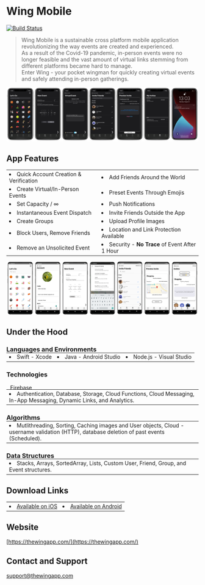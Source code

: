 # Wing Mobile

[![Build Status](https://travis-ci.org/joemccann/dillinger.svg?branch=master)](https://travis-ci.org/joemccann/dillinger)

> Wing Mobile is a sustainable cross platform mobile application revolutionizing the way events are created and experienced. <br /> 
> As a result of the Covid-19 pandemic, in-person events were no longer feasible and the vast amount of virtual links stemming from different platforms became hard to manage. <br />
> Enter Wing - your pocket wingman for quickly creating virtual events and safely attending in-person gatherings.

<center>
<img src="Assets/banner.png" />
</center>

## App Features

<table>  
<tr>
    <td><li>Quick Account Creation & Verification</li></td>
    <td><li>Add Friends Around the World</li></td>
  </tr>
  
  <tr>
    <td><li>Create Virtual/In-Person Events</li></td>
    <td><li>Preset Events Through Emojis</li></td>

  </tr>
  <tr>
    <td><li>Set Capacity / ∞</li></td>
    <td><li>Push Notifications</li></td>

  </tr>
  <tr>
    <td><li>Instantaneous Event Dispatch</li></td>
    <td><li>Invite Friends Outside the App</li></td>

  </tr>
  <tr>
    <td><li>Create Groups</li></td>
    <td><li>Upload Profile Images</li></td>

  </tr>
   <tr>
    <td><li>Block Users, Remove Friends</li></td>
    <td><li>Location and Link Protection Available</li></td>
  </tr>
  
   <tr>
    <td><li>Remove an Unsolicited Event</li></td>
    <td><li>Security - <strong>No Trace</strong> of Event After 1 Hour</li></td>
  </tr>
</table>

<center>
<img src="Assets/android_banner.png" />
</center>

## Under the Hood

### Languages and Environments


<table style = "margin-top: -18px;">  

<tr>
    <td><li>Swift - Xcode</li></td>
    <td><li>Java - Android Studio</li></td>
    <td><li>Node.js - Visual Studio</li></td>
  </tr>
  </table>
  

### Technologies
<p style = "padding-left: 10px;">Firebase</p> 

<table style = "margin-top: -18px">  
<tr>
    <td><li>Authentication, Database, Storage, Cloud Functions, Cloud Messaging, In-App Messaging, Dynamic Links, and Analytics.</li></td>
    
  </tr>
  </table>
  
### Algorithms

<table style = "margin-top: -18px">  
<tr>
    <td><li>Mutlithreading, Sorting, Caching images and User objects, Cloud - username validation (HTTP), database deletion of past events (Scheduled).</li></td>
    
  </tr>
  </table>


### Data Structures

<table style = "margin-top: -18px">  
<tr>
    <td><li>Stacks, Arrays, SortedArray, Lists, Custom User, Friend, Group, and Event structures.</li></td>
    
  </tr>
  </table>


## Download Links
<table>  
<tr>
    <td><li><a href = "https://apps.apple.com/us/app/id1478578042" target="_blank">Available on iOS</a></li></td>
    <td><li><a href = "https://apps.apple.com/us/app/id1478578042" target="_blank">Available on Android</a></li></td>
  </tr>
  </table>


## Website

[https://thewingapp.com/](https://thewingapp.com/)

## Contact and Support
[support@thewingapp.com](mailto:support@thewingapp.com)

